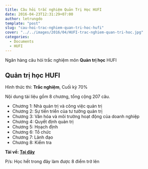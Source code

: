 ```yaml
---
title: Câu hỏi trắc nghiệm Quản Trị Học HUFI
date: 2016-04-23T12:31:29+07:00
author: letrungdo
template: "post"
slug: "cau-hoi-trac-nghiem-quan-tri-hoc-hufi"
cover: "../../images/2016/04/HUFI-trac-nghiem-quan-tri-hoc.jpg"
categories:
  - Documents
  - HUFI
---
```


Ngân hàng câu hỏi trắc nghiệm môn **Quản trị học** HUFI

## Quản trị học HUFI

Hình thức thi: **Trắc nghiệm**, Cuối kỳ 70%

Nội dung tài liệu gồm 8 chương, tổng cộng 207 câu.

- Chương 1: Nhà quản trị và công việc quản trị
- Chương 2: Sự tiến triển của tư tưởng quản trị
- Chương 3: Văn hóa và môi trường hoạt động của doanh nghiệp
- Chương 4: Quyết định quản trị
- Chương 5: Hoạch định
- Chương 6: Tổ chức
- Chương 7: Lãnh đạo
- Chương 8: Kiểm tra

**Tải về: <a href="https://drive.google.com/uc?export=download&id=0B1mDBJH6BWKlSllJRThyMGxLU0U" target="_blank" rel="noopener">Tại đây</a>**

P/s: Học hết trong đây làm được 8 điểm trở lên

